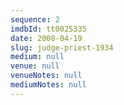 ```yaml
---
sequence: 2
imdbId: tt0025335
date: 2008-04-19
slug: judge-priest-1934
medium: null
venue: null
venueNotes: null
mediumNotes: null
---
```



